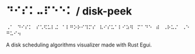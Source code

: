 # ⠙⠊⠎⠅⠤⠏⠑⠑⠅ / disk-peek

⠠⠁⠀⠙⠊⠎⠅⠀⠎⠡⠫⠥⠇⠬⠀⠁⠇⠛⠕⠗⠊⠹⠍⠎⠀⠧⠊⠎⠥⠁⠇⠊⠵⠻⠀⠍⠁⠙⠑⠀⠾⠀⠠⠗⠥⠌⠀⠠⠑⠛⠥⠊⠲ 

A disk scheduling algorithms visualizer made with Rust Egui.
